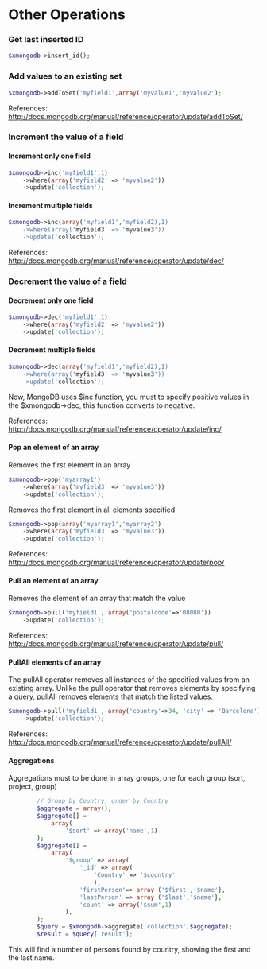 # Other Operations
### Get last inserted ID

```php
$xmongodb->insert_id();
```

### Add values to an existing set 

```php
$xmongodb->addToSet('myfield1',array('myvalue1','myvalue2');
```

References: http://docs.mongodb.org/manual/reference/operator/update/addToSet/

### Increment the value of a field
#### Increment only one field

```php
$xmongodb->inc('myfield1',1)
    ->where(array('myfield2' => 'myvalue2'))
    ->update('collection');
```

#### Increment multiple fields

```php
$xmongodb->inc(array('myfield1','myfield2),1)
    ->where(array('myfield3' => 'myvalue3'))
    ->update('collection');
```
References: http://docs.mongodb.org/manual/reference/operator/update/dec/

### Decrement the value of a field
#### Decrement only one field

```php
$xmongodb->dec('myfield1',1)
    ->where(array('myfield2' => 'myvalue2'))
    ->update('collection');
```

#### Decrement multiple fields

```php
$xmongodb->dec(array('myfield1','myfield2),1)
    ->where(array('myfield3' => 'myvalue3'))
    ->update('collection');
```

Now, MongoDB uses $inc function, you must to specify positive values in the $xmongodb->dec, this function converts to negative.

References: http://docs.mongodb.org/manual/reference/operator/update/inc/


#### Pop an element of an array
Removes the first element in an array

```php
$xmongodb->pop('myarray1')
    ->where(array('myfield3' => 'myvalue3'))
    ->update('collection');
```

Removes the first element in all elements specified

```php
$xmongodb->pop(array('myarray1','myarray2')
    ->where(array('myfield3' => 'myvalue3'))
    ->update('collection');
```

References: http://docs.mongodb.org/manual/reference/operator/update/pop/

#### Pull an element of an array

Removes the element of an array that match the value

```php
$xmongodb->pull('myfield1', array('postalcode'=>'08080'))
    ->update('collection');
```

References: http://docs.mongodb.org/manual/reference/operator/update/pull/

#### PullAll elements of an array

The pullAll operator removes all instances of the specified values from an existing array. 
Unlike the pull operator that removes elements by specifying a query, pullAll removes elements that match the listed values.

```php
$xmongodb->pull('myfield1', array('country'=>34, 'city' => 'Barcelona'))
    ->update('collection');
```

References: http://docs.mongodb.org/manual/reference/operator/update/pullAll/

#### Aggregations

Aggregations must to be done in array groups, one for each group (sort, project, group)


```php
        // Group by Country, order by Country
        $aggregate = array();
        $aggregate[] = 
            array(
                '$sort' => array('name',1)
        );
        $aggregate[] = 
            array(
                '$group' => array(
                    '_id' => array(
                        'Country' => '$country'
                        ),
                    'firstPerson'=> array ('$first','$name'},
                    'lastPerson' => array ('$last','$name'},
                    'count' => array('$sum',1)
                ),
        );
        $query = $xmongodb->aggregate('collection',$aggregate);
        $result = $query['result'];
```

This will find a number of persons found by country, showing the first and the last name.

